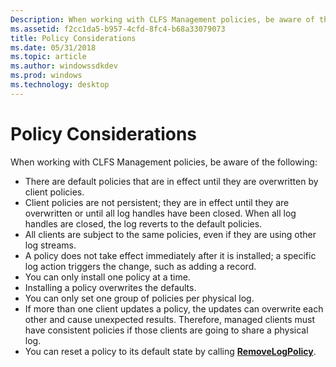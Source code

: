 ```yaml
---
Description: When working with CLFS Management policies, be aware of the following
ms.assetid: f2cc1da5-b957-4cfd-8fc4-b68a33079073
title: Policy Considerations
ms.date: 05/31/2018
ms.topic: article
ms.author: windowssdkdev
ms.prod: windows
ms.technology: desktop
---
```


# Policy Considerations

When working with CLFS Management policies, be aware of the following:

-   There are default policies that are in effect until they are overwritten by client policies.
-   Client policies are not persistent; they are in effect until they are overwritten or until all log handles have been closed. When all log handles are closed, the log reverts to the default policies.
-   All clients are subject to the same policies, even if they are using other log streams.
-   A policy does not take effect immediately after it is installed; a specific log action triggers the change, such as adding a record.
-   You can only install one policy at a time.
-   Installing a policy overwrites the defaults.
-   You can only set one group of policies per physical log.
-   If more than one client updates a policy, the updates can overwrite each other and cause unexpected results. Therefore, managed clients must have consistent policies if those clients are going to share a physical log.
-   You can reset a policy to its default state by calling [**RemoveLogPolicy**](/windows/win32/Clfsmgmtw32/nf-clfsmgmtw32-removelogpolicy?branch=master).

 

 



